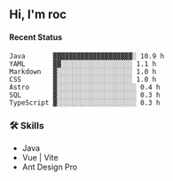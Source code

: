 ## Hi, I'm roc

<!--START_SECTION:waka-->
#### Recent Status

```text
Java       ▓▓▓▓▓▓▓▓▓▓▓▓▓▓▓▓▓▓▓▓░ 10.9 h
YAML       ▓▓░░░░░░░░░░░░░░░░░░ 1.1 h
Markdown   ▓░░░░░░░░░░░░░░░░░░░ 1.0 h
CSS        ▓░░░░░░░░░░░░░░░░░░░ 1.0 h
Astro      ▓░░░░░░░░░░░░░░░░░░░░ 0.4 h
SQL        ▓░░░░░░░░░░░░░░░░░░░░ 0.3 h
TypeScript ▓░░░░░░░░░░░░░░░░░░░░ 0.3 h
```
<!--END_SECTION:waka-->

### 🛠️ Skills
- Java
- Vue | Vite
- Ant Design Pro
